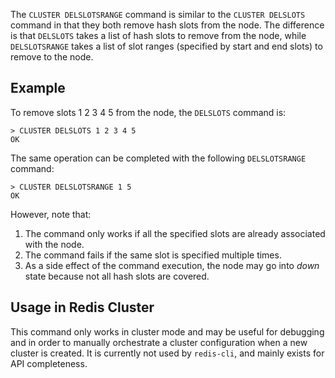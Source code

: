 The `CLUSTER DELSLOTSRANGE` command is similar to the `CLUSTER DELSLOTS` command in that they both remove hash slots from the node. The difference is that `DELSLOTS` takes a list of hash slots to remove from the node, while `DELSLOTSRANGE` takes a list of slot ranges (specified by start and end slots) to remove to the node.

## Example

To remove slots 1 2 3 4 5 from the node, the `DELSLOTS` command is:

    > CLUSTER DELSLOTS 1 2 3 4 5
    OK

The same operation can be completed with the following `DELSLOTSRANGE` command:

    > CLUSTER DELSLOTSRANGE 1 5
    OK

However, note that:

1. The command only works if all the specified slots are already associated with the node.
2. The command fails if the same slot is specified multiple times.
3. As a side effect of the command execution, the node may go into *down* state because not all hash slots are covered.

## Usage in Redis Cluster

This command only works in cluster mode and may be useful for
debugging and in order to manually orchestrate a cluster configuration
when a new cluster is created. It is currently not used by `redis-cli`,
and mainly exists for API completeness.

